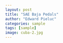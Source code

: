 ```yaml
---
layout: post
title: "SAE Baja Pedals"
author: "Edward Pieluc"
categories: sample
tags: [sample]
image: cuba-2.jpg
---
```


